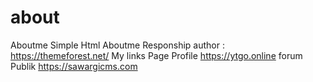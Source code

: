 # about
Aboutme
Simple Html Aboutme Responship
author : https://themeforest.net/
My links Page Profile https://ytgo.online
forum Publik https://sawargicms.com
